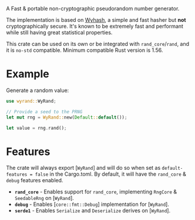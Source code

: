 A Fast & portable non-cryptographic pseudorandom number generator.

The implementation is based on [Wyhash](https://github.com/wangyi-fudan/wyhash), a simple and fast hasher but **not** cryptographically secure. It's known to be extremely fast and performant while still having great statistical properties.

This crate can be used on its own or be integrated with `rand_core`/`rand`, and it is `no-std` compatible. Minimum compatible Rust version is 1.56.

# Example

Generate a random value:

```rust
use wyrand::WyRand;

// Provide a seed to the PRNG
let mut rng = WyRand::new(Default::default());

let value = rng.rand();
```

# Features

The  crate will always export [`WyRand`] and will do so when set as `default-features = false` in the Cargo.toml. By default, it will have the `rand_core` & `debug` features enabled.

* **`rand_core`** - Enables support for `rand_core`, implementing `RngCore` &
  `SeedableRng` on [`WyRand`].
* **`debug`** - Enables [`core::fmt::Debug`] implementation for [`WyRand`].
* **`serde1`** - Enables `Serialize` and `Deserialize` derives on [`WyRand`].
